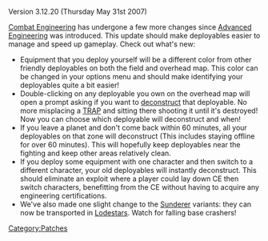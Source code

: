 Version 3.12.20 (Thursday May 31st 2007)

[Combat Engineering](Combat_Engineering "wikilink") has undergone a few
more changes since [Advanced
Engineering](Advanced_Engineering "wikilink") was introduced. This
update should make deployables easier to manage and speed up gameplay.
Check out what's new:

-   Equipment that you deploy yourself will be a different color from
    other friendly deployables on both the field and overhead map. This
    color can be changed in your options menu and should make
    identifying your deployables quite a bit easier!
-   Double-clicking on any deployable you own on the overhead map will
    open a prompt asking if you want to
    [deconstruct](deconstruct "wikilink") that deployable. No more
    misplacing a [TRAP](TRAP "wikilink") and sitting there shooting it
    until it's destroyed! Now you can choose which deployable will
    deconstruct and when!
-   If you leave a planet and don't come back within 60 minutes, all
    your deployables on that zone will deconstruct (This includes
    staying offline for over 60 minutes). This will hopefully keep
    deployables near the fighting and keep other areas relatively clean.
-   If you deploy some equipment with one character and then switch to a
    different character, your old deployables will instantly
    deconstruct. This should eliminate an exploit where a player could
    lay down CE then switch characters, benefitting from the CE without
    having to acquire any engineering certifications.
-   We've also made one slight change to the
    [Sunderer](Sunderer "wikilink") variants: they can now be
    transported in [Lodestars](Lodestar "wikilink"). Watch for falling
    base crashers!

[Category:Patches](Category:Patches "wikilink")
